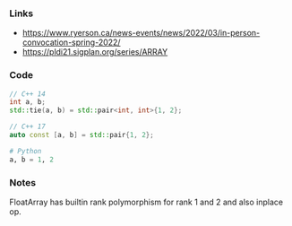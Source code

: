 ### Links

* https://www.ryerson.ca/news-events/news/2022/03/in-person-convocation-spring-2022/
* https://pldi21.sigplan.org/series/ARRAY

### Code

```cpp
// C++ 14
int a, b;
std::tie(a, b) = std::pair<int, int>{1, 2};

// C++ 17
auto const [a, b] = std::pair{1, 2};
```

```py
# Python
a, b = 1, 2
```

### Notes

FloatArray has builtin rank polymorphism for rank 1 and 2 and also inplace op. 
